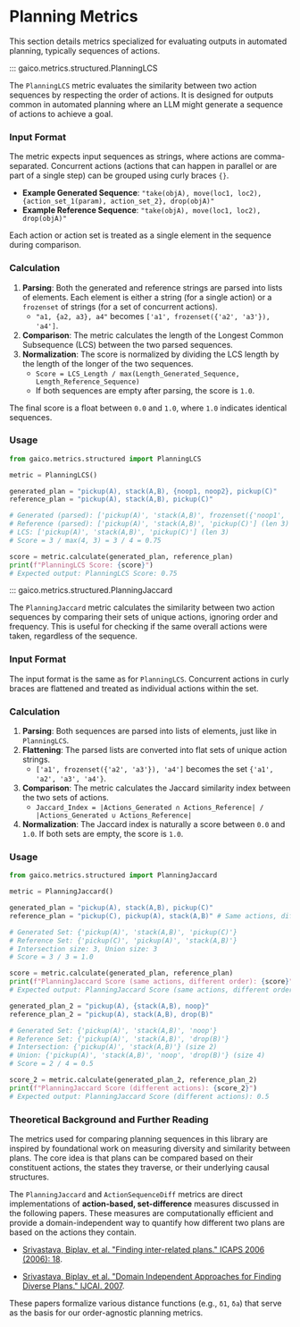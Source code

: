 # Planning Metrics

This section details metrics specialized for evaluating outputs in automated planning, typically sequences of actions.

::: gaico.metrics.structured.PlanningLCS

The `PlanningLCS` metric evaluates the similarity between two action sequences by respecting the order of actions. It is designed for outputs common in automated planning where an LLM might generate a sequence of actions to achieve a goal.

### Input Format

The metric expects input sequences as strings, where actions are comma-separated. Concurrent actions (actions that can happen in parallel or are part of a single step) can be grouped using curly braces `{}`.

- **Example Generated Sequence**: `"take(objA), move(loc1, loc2), {action_set_1(param), action_set_2}, drop(objA)"`
- **Example Reference Sequence**: `"take(objA), move(loc1, loc2), drop(objA)"`

Each action or action set is treated as a single element in the sequence during comparison.

### Calculation

1.  **Parsing**: Both the generated and reference strings are parsed into lists of elements. Each element is either a string (for a single action) or a `frozenset` of strings (for a set of concurrent actions).
    - `"a1, {a2, a3}, a4"` becomes `['a1', frozenset({'a2', 'a3'}), 'a4']`.
2.  **Comparison**: The metric calculates the length of the Longest Common Subsequence (LCS) between the two parsed sequences.
3.  **Normalization**: The score is normalized by dividing the LCS length by the length of the longer of the two sequences.
    - `Score = LCS_Length / max(Length_Generated_Sequence, Length_Reference_Sequence)`
    - If both sequences are empty after parsing, the score is `1.0`.

The final score is a float between `0.0` and `1.0`, where `1.0` indicates identical sequences.

### Usage

```python
from gaico.metrics.structured import PlanningLCS

metric = PlanningLCS()

generated_plan = "pickup(A), stack(A,B), {noop1, noop2}, pickup(C)"
reference_plan = "pickup(A), stack(A,B), pickup(C)"

# Generated (parsed): ['pickup(A)', 'stack(A,B)', frozenset({'noop1', 'noop2'}), 'pickup(C)'] (len 4)
# Reference (parsed): ['pickup(A)', 'stack(A,B)', 'pickup(C)'] (len 3)
# LCS: ['pickup(A)', 'stack(A,B)', 'pickup(C)'] (len 3)
# Score = 3 / max(4, 3) = 3 / 4 = 0.75

score = metric.calculate(generated_plan, reference_plan)
print(f"PlanningLCS Score: {score}")
# Expected output: PlanningLCS Score: 0.75
```

::: gaico.metrics.structured.PlanningJaccard

The `PlanningJaccard` metric calculates the similarity between two action sequences by comparing their sets of unique actions, ignoring order and frequency. This is useful for checking if the same overall actions were taken, regardless of the sequence.

### Input Format

The input format is the same as for `PlanningLCS`. Concurrent actions in curly braces are flattened and treated as individual actions within the set.

### Calculation

1.  **Parsing**: Both sequences are parsed into lists of elements, just like in `PlanningLCS`.
2.  **Flattening**: The parsed lists are converted into flat sets of unique action strings.
    - `['a1', frozenset({'a2', 'a3'}), 'a4']` becomes the set `{'a1', 'a2', 'a3', 'a4'}`.
3.  **Comparison**: The metric calculates the Jaccard similarity index between the two sets of actions.
    - `Jaccard_Index = |Actions_Generated ∩ Actions_Reference| / |Actions_Generated ∪ Actions_Reference|`
4.  **Normalization**: The Jaccard index is naturally a score between `0.0` and `1.0`. If both sets are empty, the score is `1.0`.

### Usage

```python
from gaico.metrics.structured import PlanningJaccard

metric = PlanningJaccard()

generated_plan = "pickup(A), stack(A,B), pickup(C)"
reference_plan = "pickup(C), pickup(A), stack(A,B)" # Same actions, different order

# Generated Set: {'pickup(A)', 'stack(A,B)', 'pickup(C)'}
# Reference Set: {'pickup(C)', 'pickup(A)', 'stack(A,B)'}
# Intersection size: 3, Union size: 3
# Score = 3 / 3 = 1.0

score = metric.calculate(generated_plan, reference_plan)
print(f"PlanningJaccard Score (same actions, different order): {score}")
# Expected output: PlanningJaccard Score (same actions, different order): 1.0

generated_plan_2 = "pickup(A), {stack(A,B), noop}"
reference_plan_2 = "pickup(A), stack(A,B), drop(B)"

# Generated Set: {'pickup(A)', 'stack(A,B)', 'noop'}
# Reference Set: {'pickup(A)', 'stack(A,B)', 'drop(B)'}
# Intersection: {'pickup(A)', 'stack(A,B)'} (size 2)
# Union: {'pickup(A)', 'stack(A,B)', 'noop', 'drop(B)'} (size 4)
# Score = 2 / 4 = 0.5

score_2 = metric.calculate(generated_plan_2, reference_plan_2)
print(f"PlanningJaccard Score (different actions): {score_2}")
# Expected output: PlanningJaccard Score (different actions): 0.5
```

### Theoretical Background and Further Reading

The metrics used for comparing planning sequences in this library are inspired by foundational work on measuring diversity and similarity between plans. The core idea is that plans can be compared based on their constituent actions, the states they traverse, or their underlying causal structures.

The `PlanningJaccard` and `ActionSequenceDiff` metrics are direct implementations of **action-based, set-difference** measures discussed in the following papers. These measures are computationally efficient and provide a domain-independent way to quantify how different two plans are based on the actions they contain.

- [Srivastava, Biplav, et al. "Finding inter-related plans." ICAPS 2006 (2006): 18](https://rakaposhi.eas.asu.edu/diverse-plan-icapsws.pdf).

- [Srivastava, Biplav, et al. "Domain Independent Approaches for Finding Diverse Plans." IJCAI. 2007](https://www.ijcai.org/Proceedings/07/Papers/325.pdf).

These papers formalize various distance functions (e.g., `δ1`, `δa`) that serve as the basis for our order-agnostic planning metrics.
